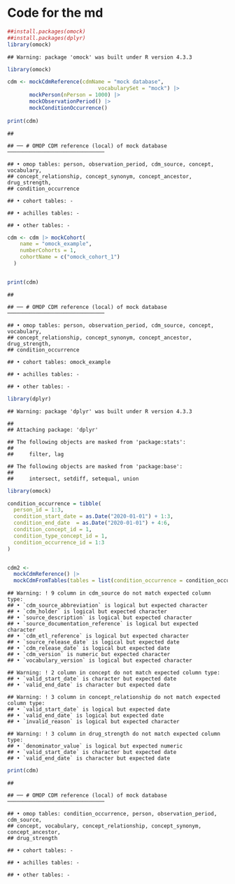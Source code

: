 Code for the md
================

``` r
##install.packages(omock)
##install.packages(dplyr)
library(omock)
```

    ## Warning: package 'omock' was built under R version 4.3.3

``` r
library(omock)

cdm <- mockCdmReference(cdmName = "mock database",
                             vocabularySet = "mock") |>
       mockPerson(nPerson = 1000) |> 
       mockObservationPeriod() |>
       mockConditionOccurrence()
                             
print(cdm)
```

    ## 

    ## ── # OMOP CDM reference (local) of mock database ───────────────────────────────

    ## • omop tables: person, observation_period, cdm_source, concept, vocabulary,
    ## concept_relationship, concept_synonym, concept_ancestor, drug_strength,
    ## condition_occurrence

    ## • cohort tables: -

    ## • achilles tables: -

    ## • other tables: -

``` r
cdm <- cdm |> mockCohort(
    name = "omock_example",
    numberCohorts = 1,
    cohortName = c("omock_cohort_1")
  )


print(cdm)
```

    ## 

    ## ── # OMOP CDM reference (local) of mock database ───────────────────────────────

    ## • omop tables: person, observation_period, cdm_source, concept, vocabulary,
    ## concept_relationship, concept_synonym, concept_ancestor, drug_strength,
    ## condition_occurrence

    ## • cohort tables: omock_example

    ## • achilles tables: -

    ## • other tables: -

``` r
library(dplyr)
```

    ## Warning: package 'dplyr' was built under R version 4.3.3

    ## 
    ## Attaching package: 'dplyr'

    ## The following objects are masked from 'package:stats':
    ## 
    ##     filter, lag

    ## The following objects are masked from 'package:base':
    ## 
    ##     intersect, setdiff, setequal, union

``` r
library(omock)

condition_occurrence = tibble(
  person_id = 1:3,
  condition_start_date = as.Date("2020-01-01") + 1:3,
  condition_end_date  = as.Date("2020-01-01") + 4:6,
  condition_concept_id = 1,
  condition_type_concept_id = 1,
  condition_occurrence_id = 1:3
)


cdm2 <-
  mockCdmReference() |> 
  mockCdmFromTables(tables = list(condition_occurrence = condition_occurrence))
```

    ## Warning: ! 9 column in cdm_source do not match expected column type:
    ## • `cdm_source_abbreviation` is logical but expected character
    ## • `cdm_holder` is logical but expected character
    ## • `source_description` is logical but expected character
    ## • `source_documentation_reference` is logical but expected character
    ## • `cdm_etl_reference` is logical but expected character
    ## • `source_release_date` is logical but expected date
    ## • `cdm_release_date` is logical but expected date
    ## • `cdm_version` is numeric but expected character
    ## • `vocabulary_version` is logical but expected character

    ## Warning: ! 2 column in concept do not match expected column type:
    ## • `valid_start_date` is character but expected date
    ## • `valid_end_date` is character but expected date

    ## Warning: ! 3 column in concept_relationship do not match expected column type:
    ## • `valid_start_date` is logical but expected date
    ## • `valid_end_date` is logical but expected date
    ## • `invalid_reason` is logical but expected character

    ## Warning: ! 3 column in drug_strength do not match expected column type:
    ## • `denominator_value` is logical but expected numeric
    ## • `valid_start_date` is character but expected date
    ## • `valid_end_date` is character but expected date

``` r
print(cdm)
```

    ## 

    ## ── # OMOP CDM reference (local) of mock database ───────────────────────────────

    ## • omop tables: condition_occurrence, person, observation_period, cdm_source,
    ## concept, vocabulary, concept_relationship, concept_synonym, concept_ancestor,
    ## drug_strength

    ## • cohort tables: -

    ## • achilles tables: -

    ## • other tables: -
